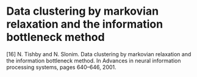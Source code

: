 # Data clustering by markovian relaxation and the information bottleneck method

\[16\] N. Tishby and N. Slonim. Data clustering by markovian relaxation and the information bottleneck method. In Advances in neural information processing systems, pages 640–646, 2001.

